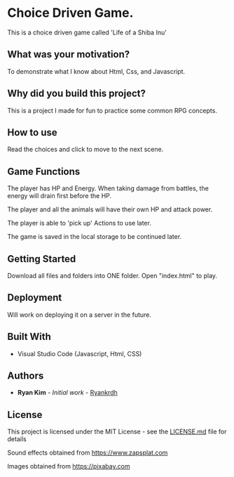 # Choice Driven Game.

This is a choice driven game called 'Life of a Shiba Inu'

## What was your motivation?

To demonstrate what I know about Html, Css, and Javascript.

## Why did you build this project?

This is a project I made for fun to practice some common RPG concepts.

## How to use

Read the choices and click to move to the next scene.

## Game Functions

The player has HP and Energy. When taking damage from battles, the energy will drain first before the HP.

The player and all the animals will have their own HP and attack power.

The player is able to 'pick up' Actions to use later.

The game is saved in the local storage to be continued later.

## Getting Started

Download all files and folders into ONE folder. Open "index.html" to play.

## Deployment

Will work on deploying it on a server in the future.

## Built With

- Visual Studio Code (Javascript, Html, CSS)

## Authors

- **Ryan Kim** - _Initial work_ - [Ryankrdh](https://github.com/ryankrdh)

## License

This project is licensed under the MIT License - see the [LICENSE.md](LICENSE.md) file for details

Sound effects obtained from https://www.zapsplat.com

Images obtained from https://pixabay.com
